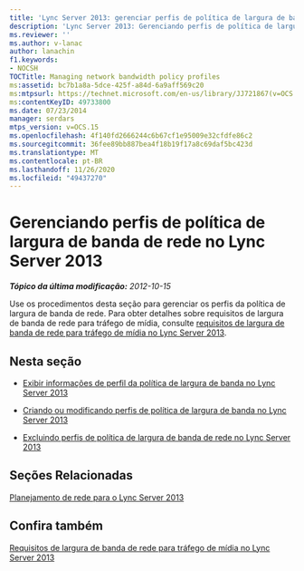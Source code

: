 ```yaml
---
title: 'Lync Server 2013: gerenciar perfis de política de largura de banda de rede'
description: 'Lync Server 2013: Gerenciando perfis de política de largura de banda de rede.'
ms.reviewer: ''
ms.author: v-lanac
author: lanachin
f1.keywords:
- NOCSH
TOCTitle: Managing network bandwidth policy profiles
ms:assetid: bc7b1a8a-5dce-425f-a84d-6a9aff569c20
ms:mtpsurl: https://technet.microsoft.com/en-us/library/JJ721867(v=OCS.15)
ms:contentKeyID: 49733800
ms.date: 07/23/2014
manager: serdars
mtps_version: v=OCS.15
ms.openlocfilehash: 4f140fd2666244c6b67cf1e95009e32cfdfe86c2
ms.sourcegitcommit: 36fee89bb887bea4f18b19f17a8c69daf5bc423d
ms.translationtype: MT
ms.contentlocale: pt-BR
ms.lasthandoff: 11/26/2020
ms.locfileid: "49437270"
---
```

# <a name="managing-network-bandwidth-policy-profiles-in-lync-server-2013"></a>Gerenciando perfis de política de largura de banda de rede no Lync Server 2013

<div data-xmlns="http://www.w3.org/1999/xhtml">

<div class="topic" data-xmlns="http://www.w3.org/1999/xhtml" data-msxsl="urn:schemas-microsoft-com:xslt" data-cs="https://msdn.microsoft.com/">

<div data-asp="https://msdn2.microsoft.com/asp">



</div>

<div id="mainSection">

<div id="mainBody">

<span> </span>

_**Tópico da última modificação:** 2012-10-15_

Use os procedimentos desta seção para gerenciar os perfis da política de largura de banda de rede. Para obter detalhes sobre requisitos de largura de banda de rede para tráfego de mídia, consulte [requisitos de largura de banda de rede para tráfego de mídia no Lync Server 2013](lync-server-2013-network-bandwidth-requirements-for-media-traffic.md).

<div>

## <a name="in-this-section"></a>Nesta seção

  - [Exibir informações de perfil da política de largura de banda no Lync Server 2013](lync-server-2013-viewing-network-bandwidth-policy-profile-information.md)

  - [Criando ou modificando perfis de política de largura de banda no Lync Server 2013](lync-server-2013-creating-or-modifying-bandwidth-policy-profiles.md)

  - [Excluindo perfis de política de largura de banda de rede no Lync Server 2013](lync-server-2013-deleting-network-bandwidth-policy-profiles.md)

</div>

<div>

## <a name="related-sections"></a>Seções Relacionadas

[Planejamento de rede para o Lync Server 2013](lync-server-2013-network-planning.md)

</div>

<div>

## <a name="see-also"></a>Confira também


[Requisitos de largura de banda de rede para tráfego de mídia no Lync Server 2013](lync-server-2013-network-bandwidth-requirements-for-media-traffic.md)  
  

</div>

</div>

<span> </span>

</div>

</div>

</div>

